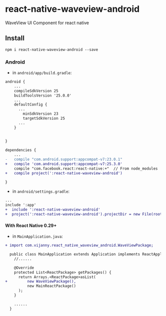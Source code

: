 # react-native-waveview-android
WaveView UI Component for react native 

## Install

```shell
npm i react-native-waveview-android --save
```
### Android

- in `android/app/build.gradle`:
```diff
android {
    ...
    compileSdkVersion 25
    buildToolsVersion '25.0.0'
    ...
    defaultConfig {
      ...
        minSdkVersion 23
        targetSdkVersion 25
      ...
    }
    
    
}

dependencies {
    ...
-   compile "com.android.support:appcompat-v7:23.0.1"
+   compile 'com.android.support:appcompat-v7:25.3.0'
    compile "com.facebook.react:react-native:+"  // From node_modules
+   compile project(':react-native-waveview-android')

}
```

- in `android/settings.gradle`:

```diff
...
include ':app'
+  include ':react-native-waveview-android'
+  project(':react-native-waveview-android').projectDir = new File(rootProject.projectDir, '../node_modules/react-native-waveview-android')
```

#### With React Native 0.29+

- in `MainApplication.java`:

```diff
+ import com.vijanny.react_native_waveview_android.WaveViewPackage;

  public class MainApplication extends Application implements ReactApplication {
    //......

    @Override
    protected List<ReactPackage> getPackages() {
      return Arrays.<ReactPackage>asList(
+         new WaveViewPackage(),
          new MainReactPackage()
      );
    }

    ......
  }
```
